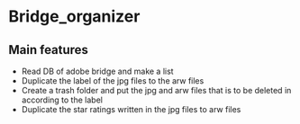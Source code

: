 # Bridge_organizer

## Main features
- Read DB of adobe bridge and make a list 
- Duplicate the label of the jpg files to the arw files
- Create a trash folder and put the jpg and arw files that is to be deleted in according to the label
- Duplicate the star ratings written in the jpg files to arw files
